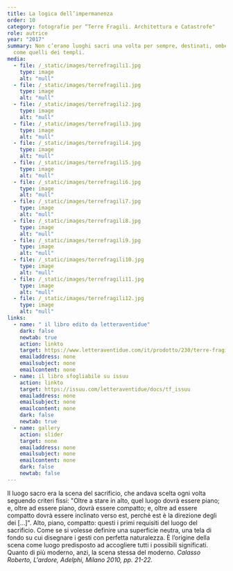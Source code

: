 ```yaml
---
title: La logica dell’impermanenza
order: 10
category: fotografie per “Terre Fragili. Architettura e Catastrofe"
role: autrice
year: "2017"
summary: Non c’erano luoghi sacri una volta per sempre, destinati, ombelicali,
  come quelli dei templi.
media:
  - file: /_static/images/terrefragili1.jpg
    type: image
    alt: "null"
  - file: /_static/images/terrefragili1.jpg
    type: image
    alt: "null"
  - file: /_static/images/terrefragili2.jpg
    type: image
    alt: "null"
  - file: /_static/images/terrefragili3.jpg
    type: image
    alt: "null"
  - file: /_static/images/terrefragili4.jpg
    type: image
    alt: "null"
  - file: /_static/images/terrefragili5.jpg
    type: image
    alt: "null"
  - file: /_static/images/terrefragili6.jpg
    type: image
    alt: "null"
  - file: /_static/images/terrefragili7.jpg
    type: image
    alt: "null"
  - file: /_static/images/terrefragili8.jpg
    type: image
    alt: "null"
  - file: /_static/images/terrefragili9.jpg
    type: image
    alt: "null"
  - file: /_static/images/terrefragili10.jpg
    type: image
    alt: "null"
  - file: /_static/images/terrefragili11.jpg
    type: image
    alt: "null"
  - file: /_static/images/terrefragili12.jpg
    type: image
    alt: "null"
links:
  - name: " il libro edito da letteraventidue"
    dark: false
    newtab: true
    action: linkto
    target: https://www.letteraventidue.com/it/prodotto/230/terre-fragili
    emailaddress: none
    emailsubject: none
    emailcontent: none
  - name: il libro sfogliabile su issuu
    action: linkto
    target: https://issuu.com/letteraventidue/docs/tf_issuu
    emailaddress: none
    emailsubject: none
    emailcontent: none
    dark: false
    newtab: true
  - name: gallery
    action: slider
    target: none
    emailaddress: none
    emailsubject: none
    emailcontent: none
    dark: false
    newtab: false
---
```

Il luogo sacro era la scena del sacrificio, che andava scelta ogni volta seguendo criteri fissi: "Oltre a stare in alto, quel luogo dovrà essere piano; e, oltre ad essere piano, dovrà essere compatto; e, oltre ad essere compatto dovrà essere inclinato verso est, perché est è la direzione degli dei [...]". Alto, piano, compatto: questi i primi requisiti del luogo del sacrificio. Come se si volesse definire una superficie neutra, una tela di fondo su cui disegnare i gesti con perfetta naturalezza. È l’origine della scena come luogo predisposto ad accogliere tutti i possibili significati. Quanto di più moderno, anzi, la scena stessa del moderno. _Calasso Roberto, L'ardore, Adelphi, Milano 2010, pp. 21-22._





